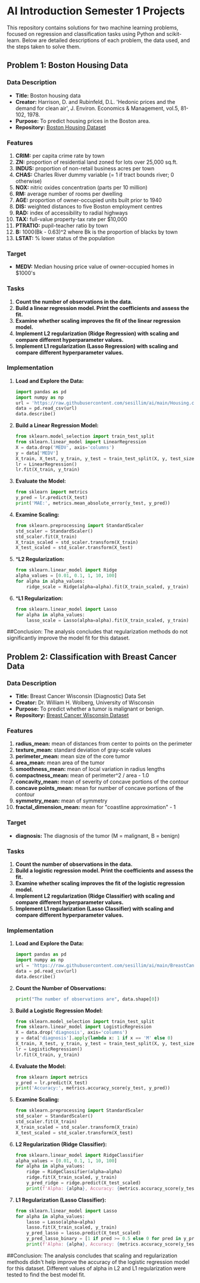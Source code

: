 # AI Introduction Semester 1 Projects

This repository contains solutions for two machine learning problems, focused on regression and classification tasks using Python and scikit-learn. Below are detailed descriptions of each problem, the data used, and the steps taken to solve them.

## Problem 1: Boston Housing Data

### Data Description
- **Title:** Boston housing data
- **Creator:** Harrison, D. and Rubinfeld, D.L. 'Hedonic prices and the demand for clean air', J. Environ. Economics & Management, vol.5, 81-102, 1978.
- **Purpose:** To predict housing prices in the Boston area.
- **Repository:** [Boston Housing Dataset](https://raw.githubusercontent.com/sesillim/ai/main/Housing.csv)

### Features
1. **CRIM:** per capita crime rate by town
2. **ZN:** proportion of residential land zoned for lots over 25,000 sq.ft.
3. **INDUS:** proportion of non-retail business acres per town
4. **CHAS:** Charles River dummy variable (= 1 if tract bounds river; 0 otherwise)
5. **NOX:** nitric oxides concentration (parts per 10 million)
6. **RM:** average number of rooms per dwelling
7. **AGE:** proportion of owner-occupied units built prior to 1940
8. **DIS:** weighted distances to five Boston employment centres
9. **RAD:** index of accessibility to radial highways
10. **TAX:** full-value property-tax rate per $10,000
11. **PTRATIO:** pupil-teacher ratio by town
12. **B:** 1000(Bk - 0.63)^2 where Bk is the proportion of blacks by town
13. **LSTAT:** % lower status of the population

### Target
- **MEDV:** Median housing price value of owner-occupied homes in $1000's

### Tasks
1. **Count the number of observations in the data.**
2. **Build a linear regression model. Print the coefficients and assess the fit.**
3. **Examine whether scaling improves the fit of the linear regression model.**
4. **Implement L2 regularization (Ridge Regression) with scaling and compare different hyperparameter values.**
5. **Implement L1 regularization (Lasso Regression) with scaling and compare different hyperparameter values.**

### Implementation

1. **Load and Explore the Data:**
   ```python
   import pandas as pd
   import numpy as np
   url = 'https://raw.githubusercontent.com/sesillim/ai/main/Housing.csv'
   data = pd.read_csv(url)
   data.describe()

2. **Build a Linear Regression Model:**
   ``` python
   from sklearn.model_selection import train_test_split
   from sklearn.linear_model import LinearRegression
   X = data.drop('MEDV', axis='columns')
   y = data['MEDV']
   X_train, X_test, y_train, y_test = train_test_split(X, y, test_size=0.2, random_state=0)
   lr = LinearRegression()
   lr.fit(X_train, y_train)

3. **Evaluate the Model:**
   ```python
   from sklearn import metrics
   y_pred = lr.predict(X_test)
   print('MAE:', metrics.mean_absolute_error(y_test, y_pred))

4. **Examine Scaling:**
   ```python
   from sklearn.preprocessing import StandardScaler
   std_scaler = StandardScaler()
   std_scaler.fit(X_train)
   X_train_scaled = std_scaler.transform(X_train)
   X_test_scaled = std_scaler.transform(X_test)

5. ***L2 Regularization:**
   ```python
   from sklearn.linear_model import Ridge
   alpha_values = [0.01, 0.1, 1, 10, 100]
   for alpha in alpha_values:
       ridge_scale = Ridge(alpha=alpha).fit(X_train_scaled, y_train)

6. ***L1 Regularization:**
   ```python
   from sklearn.linear_model import Lasso
   for alpha in alpha_values:
       lasso_scale = Lasso(alpha=alpha).fit(X_train_scaled, y_train)

##Conclusion:
The analysis concludes that regularization methods do not significantly improve the model fit for this dataset.




## Problem 2: Classification with Breast Cancer Data

### Data Description
- **Title:** Breast Cancer Wisconsin (Diagnostic) Data Set
- **Creator:** Dr. William H. Wolberg, University of Wisconsin
- **Purpose:** To predict whether a tumor is malignant or benign.
- **Repository:** [Breast Cancer Wisconsin Dataset](https://raw.githubusercontent.com/sesillim/ai/main/BreastCancer.csv)

### Features
1. **radius_mean:** mean of distances from center to points on the perimeter
2. **texture_mean:** standard deviation of gray-scale values
3. **perimeter_mean:** mean size of the core tumor
4. **area_mean:** mean area of the tumor
5. **smoothness_mean:** mean of local variation in radius lengths
6. **compactness_mean:** mean of perimeter^2 / area - 1.0
7. **concavity_mean:** mean of severity of concave portions of the contour
8. **concave points_mean:** mean for number of concave portions of the contour
9. **symmetry_mean:** mean of symmetry
10. **fractal_dimension_mean:** mean for "coastline approximation" - 1

### Target
- **diagnosis:** The diagnosis of the tumor (M = malignant, B = benign)

### Tasks
1. **Count the number of observations in the data.**
2. **Build a logistic regression model. Print the coefficients and assess the fit.**
3. **Examine whether scaling improves the fit of the logistic regression model.**
4. **Implement L2 regularization (Ridge Classifier) with scaling and compare different hyperparameter values.**
5. **Implement L1 regularization (Lasso Classifier) with scaling and compare different hyperparameter values.**

### Implementation

1. **Load and Explore the Data:**
   ```python
   import pandas as pd
   import numpy as np
   url = 'https://raw.githubusercontent.com/sesillim/ai/main/BreastCancer.csv'
   data = pd.read_csv(url)
   data.describe()

2. **Count the Number of Observations:**
   ```python
   print("The number of observations are", data.shape[0])

3. **Build a Logistic Regression Model:**
   ```python
   from sklearn.model_selection import train_test_split
   from sklearn.linear_model import LogisticRegression
   X = data.drop('diagnosis', axis='columns')
   y = data['diagnosis'].apply(lambda x: 1 if x == 'M' else 0)
   X_train, X_test, y_train, y_test = train_test_split(X, y, test_size=0.2, random_state=0)
   lr = LogisticRegression()
   lr.fit(X_train, y_train)

4. **Evaluate the Model:**
   ```python
   from sklearn import metrics
   y_pred = lr.predict(X_test)
   print('Accuracy:', metrics.accuracy_score(y_test, y_pred))

5. **Examine Scaling:**
   ```python
   from sklearn.preprocessing import StandardScaler
   std_scaler = StandardScaler()
   std_scaler.fit(X_train)
   X_train_scaled = std_scaler.transform(X_train)
   X_test_scaled = std_scaler.transform(X_test)

6. **L2 Regularization (Ridge Classifier):**
   ```python
   from sklearn.linear_model import RidgeClassifier
   alpha_values = [0.01, 0.1, 1, 10, 100]
   for alpha in alpha_values:
       ridge = RidgeClassifier(alpha=alpha)
       ridge.fit(X_train_scaled, y_train)
       y_pred_ridge = ridge.predict(X_test_scaled)
       print(f'Alpha: {alpha}, Accuracy: {metrics.accuracy_score(y_test, y_pred_ridge)}')

7. **L1 Regularization (Lasso Classifier):**
   ```python
   from sklearn.linear_model import Lasso
   for alpha in alpha_values:
       lasso = Lasso(alpha=alpha)
       lasso.fit(X_train_scaled, y_train)
       y_pred_lasso = lasso.predict(X_test_scaled)
       y_pred_lasso_binary = [1 if pred >= 0.5 else 0 for pred in y_pred_lasso]
       print(f'Alpha: {alpha}, Accuracy: {metrics.accuracy_score(y_test, y_pred_lasso_binary)}')

##Conclusion:
The analysis concludes that scaling and regularization methods didn't help improve the accuracy of the logistic regression model for this dataset. Different values of alpha in L2 and L1 regularization were tested to find the best model fit.








